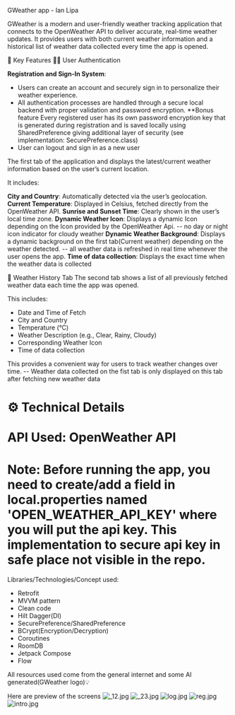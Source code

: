 GWeather app - Ian Lipa

GWeather is a modern and user-friendly weather tracking application that connects to the OpenWeather
API to deliver accurate, real-time weather updates. It provides users with both current weather
information and a historical list of weather data collected every time the app is opened.

🚀 Key Features
🧑‍💻 User Authentication

**Registration and Sign-In System**:

- Users can create an account and securely sign in to personalize their weather experience.
- All authentication processes are handled through a secure local backend with proper validation and
  password encryption.
  **Bonus feature
  Every registered user has its own password encryption key that is generated during registration
  and is saved locally using SharedPreference giving additional layer of security
  (see implementation: SecurePreference.class)
- User can logout and sign in as a new user

The first tab of the application and displays the latest/current weather information based on the
user’s current location.

It includes:

**City and Country**: Automatically detected via the user’s geolocation.
**Current Temperature**: Displayed in Celsius, fetched directly from the OpenWeather API.
**Sunrise and Sunset Time**: Clearly shown in the user’s local time zone.
**Dynamic Weather Icon**: Displays a dynamic Icon depending on the Icon provided by the OpenWeather
Api. -- no day or night icon indicator for cloudy weather
**Dynamic Weather Background**: Displays a dynamic background on the first tab(Current weather)
depending on the
weather detected. -- all weather data is refreshed in real time whenever the user opens the app.
**Time of data collection**: Displays the exact time when the weather data is collected

📜 Weather History Tab
The second tab shows a list of all previously fetched weather data each time the app was opened.

This includes:
- Date and Time of Fetch
- City and Country
- Temperature (°C)
- Weather Description (e.g., Clear, Rainy, Cloudy)
- Corresponding Weather Icon
- Time of data collection

This provides a convenient way for users to track weather changes over time.
-- Weather data collected on the fist tab is only displayed on this tab after fetching new weather data


⚙️ Technical Details<br><br>
API Used: OpenWeather API
===============================================================================================
Note: Before running the app, you need to create/add a field in local.properties named
'OPEN_WEATHER_API_KEY' where you will put the api key. This implementation to secure api key in
safe place not visible in the repo.
===============================================================================================

Libraries/Technologies/Concept used:

- Retrofit
- MVVM pattern
- Clean code
- Hilt Dagger(DI)
- SecurePreference/SharedPreference
- BCrypt(Encryption/Decryption)
- Coroutines
- RoomDB
- Jetpack Compose
- Flow

All resources used come from the general internet and some AI generated(GWeather logo)💡

Here are preview of the screens
![_12.jpg](app/src/main/res/drawable/_12.jpg)
![_23.jpg](app/src/main/res/drawable/_23.jpg)
![log.jpg](app/src/main/res/drawable/log.jpg)
![reg.jpg](app/src/main/res/drawable/reg.jpg)
![intro.jpg](app/src/main/res/drawable/intro.jpg)
